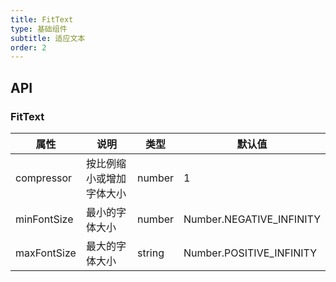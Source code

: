 ```yaml
---
title: FitText
type: 基础组件
subtitle: 适应文本
order: 2
---
```


## API

### FitText

| 属性         | 说明                 | 类型        | 默认值                    |
| ----------- | --------------------| ---------- | -------------------------|
| compressor  | 按比例缩小或增加字体大小 | number     | 1                        |
| minFontSize | 最小的字体大小         | number     | Number.NEGATIVE_INFINITY |
| maxFontSize | 最大的字体大小         | string     | Number.POSITIVE_INFINITY |

